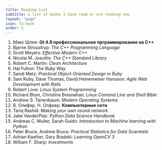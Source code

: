 ```yaml
---
title: Reading List
subtitle: a list of books I have read or are reading now
layout: "page"
icon: fa-book
order: 3
---
```


1. Макс Шлее: __Qt 4.8 профессиональное прграммирование на C++__
<i class="far fa-check-circle"></i>
1. Bjarne Stroustrup: *The C++ Programming Language*
<i class="far fa-check-circle"></i>
1. Scott Meyers: *Effective Modern C++*
<i class="far fa-check-circle"></i>
1. Nicolai M. Josuttis: *The C++ Standard Library*
<i class="far fa-circle"></i>
1. Robert C. Martin: *Clean Architecture*
<i class="far fa-circle"></i>
1. Hal Fulton: *The Ruby Way*
<i class="far fa-check-circle"></i>
1. Sandi Metz: *Practical Object-Oriented Design in Ruby*
<i class="far fa-check-circle"></i>
1. Sam Ruby, Dave Thomas, David Heinemeiner Hansson: *Agile Web Development with Rails*
<i class="far fa-check-circle"></i>
1. Robert Love: *Linux System Programming*
<i class="far fa-check-circle"></i>
1. Richard Blum, Christine Bresnahan: *Linux Comand Line and Shell Bible*
<i class="far fa-circle"></i>
1. Andrew S. Tanenbaum: *Modern Operating Systems*
<i class="far fa-circle"></i>
1. В. Олифер, Н. Олфиер: __Компьютерные сети__
<i class="far fa-circle"></i>
1. Tariq Rashid: *Making your own neural network*
<i class="far fa-check-circle"></i>
1. Jake VanderPlas: *Python Data Science Handbook*
<i class="far fa-circle"></i>
1. Andreas C. Muller, Sarah Guido: *Introduction to Machine learning with Python*
<i class="far fa-circle"></i>
1. Peter Bruce, Andrew Bruce: *Practical Statistica for Data Scientists*
<i class="far fa-circle"></i>
1. Adrian Kaehler, Gary Bradski: *Learning OpenCV 3*
<i class="far fa-circle"></i>
1. William F. Sharp: *Investments*
<i class="far fa-circle"></i>
